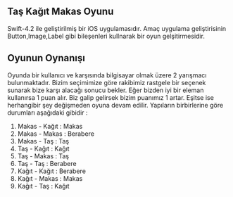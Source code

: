 ## Taş Kağıt Makas Oyunu
Swift-4.2 ile geliştirilmiş bir iOS uygulamasıdır. 
Amaç uygulama geliştirisinin Button,Image,Label gibi bileşenleri kullnarak bir oyun gelşitirmesidir. 

## Oyunun Oynanışı 
Oyunda bir kullanıcı ve karşısında bilgisayar olmak üzere 2 yarışmacı bulunmaktadır. Bizim seçimimize göre rakibimiz rastgele bir seçenek sunarak bize karşı alacağı sonucu bekler. Eğer bizden iyi bir eleman kullanırsa 1 puan alır. Biz galip gelirsek bizim puanımız 1 artar. Eşitse ise herhangibir şey değişmeden oyuna devam edilir. Yapıların birbirlerine göre durumları aşağıdaki gibidir :

1. Makas - Kağıt : Makas
2. Makas - Makas : Berabere
3. Makas - Taş : Taş
4. Taş - Kağıt : Kağıt
5. Taş - Makas : Taş
6. Taş - Taş : Berabere
7. Kağıt - Kağıt : Berabere
8. Kağıt - Makas : Makas
9. Kağıt - Taş : Kağıt

